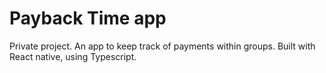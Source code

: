 # Payback Time app
Private project. An app to keep track of payments within groups. Built with React native, using Typescript.